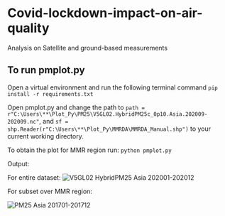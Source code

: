 # Covid-lockdown-impact-on-air-quality
Analysis on Satellite and ground-based measurements


## To run pmplot.py
Open a virtual environment and run the following terminal command `pip install -r requirements.txt`<br />



Open pmplot.py and change the path to `path = r"C:\Users\**\Plot_Py\PM25\V5GL02.HybridPM25c_0p10.Asia.202009-202009.nc"`,
and `sf = shp.Reader(r"C:\Users\**\Plot_Py\MMRDA\MMRDA_Manual.shp")` to your current working directory.

To obtain the plot for MMR region run: `python pmplot.py`<br />

Output:

For entire dataset:
![V5GL02 HybridPM25 Asia 202001-202012](https://user-images.githubusercontent.com/79834018/152342049-dfb9ecc3-83a8-4609-ab1f-4f37f9c65515.png)

For subset over MMR region:

![PM25 Asia 201701-201712](https://user-images.githubusercontent.com/79834018/152342108-c25e6566-56de-4b7f-bcf0-95dd33725128.png)
